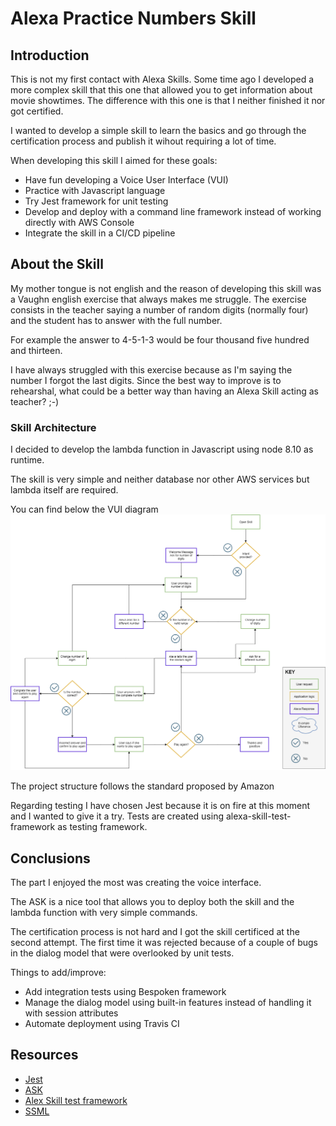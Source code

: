 # Alexa Practice Numbers Skill

## Introduction

This is not my first contact with Alexa Skills. Some time ago I developed a more complex skill that this one that allowed you to get information about movie showtimes. The difference with this one is that I neither finished it nor got certified.

I wanted to develop a simple skill to learn the basics and go through the certification process and publish it wihout requiring a lot of time.

When developing this skill I aimed for these goals:

* Have fun developing a Voice User Interface (VUI)
* Practice with Javascript language
* Try Jest framework for unit testing
* Develop and deploy with a command line framework instead of working directly with AWS Console
* Integrate the skill in a CI/CD pipeline

## About the Skill

My mother tongue is not english and the reason of developing this skill was a Vaughn english exercise that always makes me struggle. The exercise consists in the teacher saying a number of random digits (normally four) and the student has to answer with the full number.

For example the answer to 4-5-1-3 would be four thousand five hundred and thirteen.

I have always struggled with this exercise because as I'm saying the number I forgot the last digits. Since the best way to improve is to rehearshal, what could be a better way than having an Alexa Skill acting as teacher? ;-)

### Skill Architecture

I decided to develop the lambda function in Javascript using node 8.10 as runtime.

The skill is very simple and neither database nor other AWS services but lambda itself are required.

You can find below the VUI diagram
![VUI](images/VUI.png)

The project structure follows the standard proposed by Amazon

Regarding testing I have chosen Jest because it is on fire at this moment and I wanted to give it a try. Tests are created using alexa-skill-test-framework as testing framework.

## Conclusions

The part I enjoyed the most was creating the voice interface.

The ASK is a nice tool that allows you to deploy both the skill and the lambda function with very simple commands.

The certification process is not hard and I got the skill certificed at the second attempt. The first time it was rejected because of a couple of bugs in the dialog model that were overlooked by unit tests.

Things to add/improve:

* Add integration tests using Bespoken framework
* Manage the dialog model using built-in features instead of handling it with session attributes
* Automate deployment using Travis CI

## Resources

* [Jest](https://jestjs.io/)
* [ASK](https://developer.amazon.com/en-US/alexa/alexa-skills-kit)
* [Alex Skill test framework](https://github.com/BrianMacIntosh/alexa-skill-test-framework)
* [SSML](https://developer.amazon.com/es/docs/custom-skills/speech-synthesis-markup-language-ssml-reference.html)
